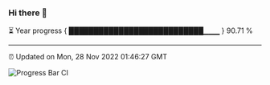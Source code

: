 ### Hi there 👋

⏳ Year progress { ███████████████████████████▁▁▁ } 90.71 %

---

⏰ Updated on Mon, 28 Nov 2022 01:46:27 GMT

![Progress Bar CI](https://github.com/ZhaoGui/ZhaoGui/workflows/Progress%20Bar%20CI/badge.svg)
